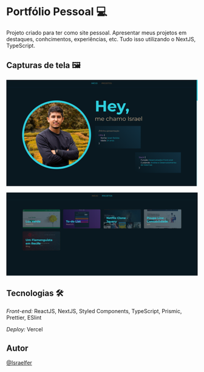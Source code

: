 # Portfólio Pessoal 💻

Projeto criado para ter como site pessoal. Apresentar meus projetos em destaques, conhcimentos, experiências, etc. Tudo isso utilizando o NextJS, TypeScript.

## Capturas de tela 🖼️

![Screen One](./src//assets/print1.png?raw=true 'screenshot')

![Screen Two](./src//assets/print2.png?raw=true 'screenshot')

## Tecnologias 🛠️

_Front-end:_ ReactJS, NextJS, Styled Components, TypeScript, Prismic, Prettier, ESlint

_Deploy:_ Vercel

<!-- ## Rodando localmente ⚙️

Clone o projeto

```bash
  git clone https://github.com/Israelfer/portfolio.git
```

Entre na pasta do projeto e instale as dependências

```bash
  cd portfolio
  yarn
```

Execute o projeto

```bash
  yarn dev
  Acesse: http://localhost:3000
``` -->

## Autor

[@Israelfer](https://www.github.com/Israelfer)
